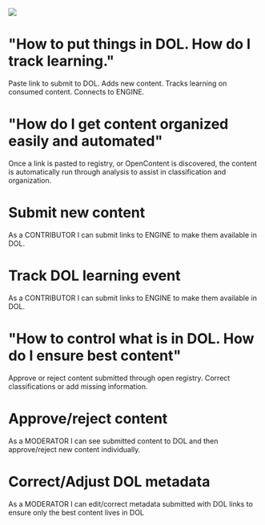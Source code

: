 ![](https://img.shields.io/badge/DOL-SOCRATES-red.svg??link=https://github.com/DIS-SIN/DigitalOpenLearning/wiki/DOL-Components-and-Epics//left&link=https://github.com/DIS-SIN/DigitalOpenLearning/wiki/DOL-Components-and-Epics//right)
# "How to put things in DOL. How do I track learning."

Paste link to submit to DOL. Adds new content. Tracks learning on consumed content. Connects to ENGINE.

# "How do I get content organized easily and automated"

Once a link is pasted to registry, or OpenContent is discovered, the content is automatically run through analysis to assist in classification and organization.

# Submit new content

As a CONTRIBUTOR I can submit links to ENGINE to make them available in DOL. 

# Track DOL learning event

As a CONTRIBUTOR I can submit links to ENGINE to make them available in DOL. 

# "How to control what is in DOL. How do I ensure best content"

Approve or reject content submitted through open registry. Correct classifications or add missing information.

# Approve/reject content

As a MODERATOR I can see submitted content to DOL and then approve/reject new content individually.

# Correct/Adjust DOL metadata
As a MODERATOR I can edit/correct metadata submitted with DOL links to ensure only the best content lives in DOL
